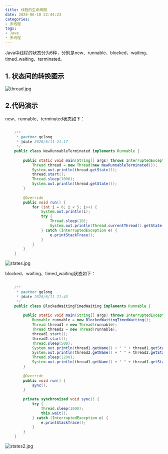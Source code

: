 ```yaml
---
title: 线程的生命周期
date: 2020-06-10 22:44:23
categories:
- 多线程
tags:
- Java
- 多线程
---
```

Java中线程的状态分为6种，分别是new、runnable、blocked、waiting、timed_waiting、terminated。

<!-- more -->

## 1. 状态间的转换图示

![thread.jpg](http://ww1.sinaimg.cn/large/b1bbb565gy1gfnl432p35j20vz0ptn0r.jpg)

## 2.代码演示

new、runnable、terminated状态如下：

```java

	/**
	 * @author gelong
	 * @date 2020/6/11 21:17
	 */
	public class NewRunnableTerminated implements Runnable {
	
	    public static void main(String[] args) throws InterruptedException {
	        Thread thread = new Thread(new NewRunnableTerminated());
	        System.out.println(thread.getState());
	        thread.start();
	        Thread.sleep(1000);
	        System.out.println(thread.getState());
	    }
	
	    @Override
	    public void run() {
	        for (int i = 0; i < 5; i++) {
	            System.out.println(i);
	            try {
	                Thread.sleep(10);
	                System.out.println(Thread.currentThread().getState());
	            } catch (InterruptedException e) {
	                e.printStackTrace();
	            }
	        }
	    }
	}
```

![states.jpg](http://ww1.sinaimg.cn/large/b1bbb565gy1gfooj4kb3hj20ms0c6q31.jpg)

blocked、waiting、timed_waiting状态如下：

```java

	/**
	 * @author gelong
	 * @date 2020/6/11 21:43
	 */
	public class BlockedWaitingTimedWaiting implements Runnable {
	
	    public static void main(String[] args) throws InterruptedException {
	        Runnable runnable = new BlockedWaitingTimedWaiting();
	        Thread thread1 = new Thread(runnable);
	        Thread thread2 = new Thread(runnable);
	        thread1.start();
	        thread2.start();
	        Thread.sleep(500);
	        System.out.println(thread1.getName() + " " + thread1.getState());
	        System.out.println(thread2.getName() + " " + thread2.getState());
	        Thread.sleep(1200);
	        System.out.println(thread1.getName() + " " + thread1.getState());
	    }
	
	    @Override
	    public void run() {
	        sync();
	    }
	
	    private synchronized void sync() {
	        try {
	            Thread.sleep(1000);
	            this.wait();
	        } catch (InterruptedException e) {
	            e.printStackTrace();
	        }
	    }
	}
```

![states2.jpg](http://ww1.sinaimg.cn/large/b1bbb565gy1gfop00l4szj20gt066weh.jpg)